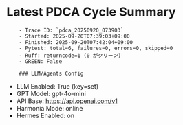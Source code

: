 # Latest PDCA Cycle Summary

        - Trace ID: `pdca_20250920_073903`
        - Started: 2025-09-20T07:39:03+09:00
        - Finished: 2025-09-20T07:42:04+09:00
        - Pytest: total=6, failures=0, errors=0, skipped=0
        - Ruff: returncode=1 (0 がクリーン)
        - GREEN: False

        ### LLM/Agents Config
- LLM Enabled: True  (key=set)
- GPT Model: gpt-4o-mini
- API Base: https://api.openai.com/v1
- Harmonia Mode: online
- Hermes Enabled: on
